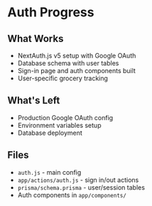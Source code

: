 # Auth Progress

## What Works
- NextAuth.js v5 setup with Google OAuth
- Database schema with user tables
- Sign-in page and auth components built
- User-specific grocery tracking

## What's Left
- Production Google OAuth config
- Environment variables setup
- Database deployment

## Files
- `auth.js` - main config
- `app/actions/auth.js` - sign in/out actions
- `prisma/schema.prisma` - user/session tables
- Auth components in `app/components/`